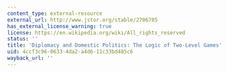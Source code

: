 ```yaml
---
content_type: external-resource
external_url: http://www.jstor.org/stable/2706785
has_external_license_warning: true
license: https://en.wikipedia.org/wiki/All_rights_reserved
status: ''
title: 'Diplomacy and Domestic Politics: The Logic of Two-Level Games'
uid: 4ccf3c96-0633-4da2-a4d6-11c33bd485c6
wayback_url: ''
---
```

